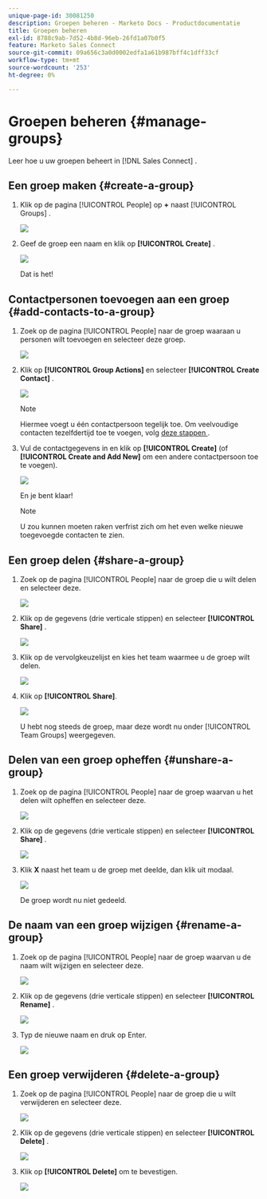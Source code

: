```yaml
---
unique-page-id: 30081250
description: Groepen beheren - Marketo Docs - Productdocumentatie
title: Groepen beheren
exl-id: 8788c9ab-7d52-4b8d-96eb-26fd1a07b0f5
feature: Marketo Sales Connect
source-git-commit: 09a656c3a0d0002edfa1a61b987bff4c1dff33cf
workflow-type: tm+mt
source-wordcount: '253'
ht-degree: 0%

---
```


# Groepen beheren {#manage-groups}

Leer hoe u uw groepen beheert in [!DNL Sales Connect] .

## Een groep maken {#create-a-group}

1. Klik op de pagina [!UICONTROL People] op **+** naast [!UICONTROL Groups] .

   ![](assets/one-4.png)

1. Geef de groep een naam en klik op **[!UICONTROL Create]** .

   ![](assets/two-3.png)

   Dat is het!

## Contactpersonen toevoegen aan een groep {#add-contacts-to-a-group}

1. Zoek op de pagina [!UICONTROL People] naar de groep waaraan u personen wilt toevoegen en selecteer deze groep.

   ![](assets/three-3.png)

1. Klik op **[!UICONTROL Group Actions]** en selecteer **[!UICONTROL Create Contact]** .

   ![](assets/four-3.png)

   >[!NOTE]
   >
   >Hiermee voegt u één contactpersoon tegelijk toe. Om veelvoudige contacten tezelfdertijd toe te voegen, volg [ deze stappen ](/help/marketo/product-docs/marketo-sales-connect/people/managing-contacts/import-contacts-via-csv.md).

1. Vul de contactgegevens in en klik op **[!UICONTROL Create]** (of **[!UICONTROL Create and Add New]** om een andere contactpersoon toe te voegen).

   ![](assets/five-3.png)

   En je bent klaar!

   >[!NOTE]
   >
   >U zou kunnen moeten raken verfrist zich om het even welke nieuwe toegevoegde contacten te zien.

## Een groep delen {#share-a-group}

1. Zoek op de pagina [!UICONTROL People] naar de groep die u wilt delen en selecteer deze.

   ![](assets/six.png)

1. Klik op de gegevens (drie verticale stippen) en selecteer **[!UICONTROL Share]** .

   ![](assets/seven.png)

1. Klik op de vervolgkeuzelijst en kies het team waarmee u de groep wilt delen.

   ![](assets/eight.png)

1. Klik op **[!UICONTROL Share]**.

   ![](assets/nine.png)

   U hebt nog steeds de groep, maar deze wordt nu onder [!UICONTROL Team Groups] weergegeven.

## Delen van een groep opheffen {#unshare-a-group}

1. Zoek op de pagina [!UICONTROL People] naar de groep waarvan u het delen wilt opheffen en selecteer deze.

   ![](assets/ten.png)

1. Klik op de gegevens (drie verticale stippen) en selecteer **[!UICONTROL Share]** .

   ![](assets/eleven.png)

1. Klik **X** naast het team u de groep met deelde, dan klik uit modaal.

   ![](assets/twelve.png)

   De groep wordt nu niet gedeeld.

## De naam van een groep wijzigen {#rename-a-group}

1. Zoek op de pagina [!UICONTROL People] naar de groep waarvan u de naam wilt wijzigen en selecteer deze.

   ![](assets/six.png)

1. Klik op de gegevens (drie verticale stippen) en selecteer **[!UICONTROL Rename]** .

   ![](assets/thirteen.png)

1. Typ de nieuwe naam en druk op Enter.

   ![](assets/fourteen.png)

## Een groep verwijderen {#delete-a-group}

1. Zoek op de pagina [!UICONTROL People] naar de groep die u wilt verwijderen en selecteer deze.

   ![](assets/fifteen.png)

1. Klik op de gegevens (drie verticale stippen) en selecteer **[!UICONTROL Delete]** .

   ![](assets/sixteen.png)

1. Klik op **[!UICONTROL Delete]** om te bevestigen.

   ![](assets/seventeen.png)
